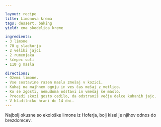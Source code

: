 ```yaml
---

layout: recipe
title: Limonova krema
tags: dessert, baking
yield: ena skodelica kreme

ingredients:
- 3 limone
- 70 g sladkorja
- 2 veliki jajci
- 2 rumenjaka
- ščepec soli
- 110 g masla

directions:
- Ožemi limone.
- Vse sestavine razen masla zmešaj v kozici.
- Kuhaj na majhnem ognju in ves čas mešaj z metlico.
- Ko se zgosti, nemudoma odstavi in vmešaj še maslo.
- Precedi skozi gosto cedilo, da odstraniš večje delce kuhanih jajc.
- V hladilniku hrani do 14 dni.
---
```


Najbolj okusne so ekološke limone iz Hoferja, bolj kisel je njihov odnos do brezdomcev.
